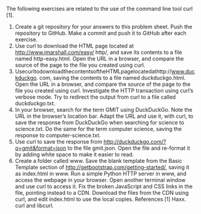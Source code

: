 The following exercises are related to the use of the command line tool curl [1].
1. Create a git repository for your answers to this problem sheet. Push the repository to GitHub. Make a commit and push it to GitHub after each exercise.
2. Use curl to download the HTML page located at http://www.jmarshall.com/easy/ http/, and save its contents to a file named http-easy.html. Open the URL in a browser, and compare the source of the page to the file you created using curl.
3. UsecurltodownloadthecontentsoftheHTMLpagelocatedathttp://www.duckduckgo. com, saving the contents to a file named duckduckgo.html. Open the URL in a browser, and compare the source of the page to the file you created using curl. Investigate the HTTP transaction using curl’s verbose mode. Try to redirect the output from curl to a file called duckduckgo.txt.
4. In your browser, search for the term GMIT using DuckDuckGo. Note the URL in the browser’s location bar. Adapt the URL and use it, with curl, to save the response from DuckDuckGo when searching for science to science.txt. Do the same for the term computer science, saving the response to computer-science.txt.
5. Use curl to save the response from http://duckduckgo.com/?q=gmit&format=json to the file gmit.json. Open the file and re-format it by adding white space to make it easier to read.
6. Create a folder called www. Save the blank template from the Basic Template section of http://getbootstrap.com/getting-started/, saving it as index.html in www. Run a simple Python HTTP server in www, and access the webpage in your browser. Open another terminal window and use curl to access it. Fix the broken JavaScript and CSS links in the file, pointing instead to a CDN. Download the files from the CDN using curl, and edit index.html to use the local copies.
References
[1] Haxx. curl and libcurl.
